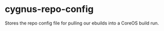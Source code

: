 cygnus-repo-config
==================

Stores the repo config file for pulling our ebuilds into a CoreOS build run.
